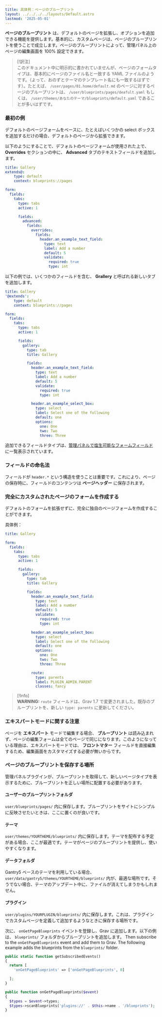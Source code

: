 ```yaml
---
title: 具体例：ページのブループリント
layout: ../../../../layouts/Default.astro
lastmod: '2025-05-01'
---
```

**ページのブループリント** は、デフォルトのページを拡張し、オプションを追加できる機能を提供します。基本的に、カスタムページは、ページのブループリントを使うことで成立します。ページのブループリントによって、管理パネル上のページの編集画面を 100% 設定できます。

> [!訳注]  
> このドキュメント中に明示的に書かれていませんが、ページのフォームタイプは、基本的にページのファイル名と一致する YAML ファイルのようです。（よって、おのずとテーマのテンプレート名にも一致するはずです）。たとえば、 `/user/pages/01.home/default.md` のページに対するページのブループリントは、 `/user/blueprints/pages/deafult.yaml` もしくは、 `/user/themes/あなたのテーマ/blueprints/default.yaml` であることが多いはずです。

<h3 id="a-first-example">最初の例</h3>

デフォルトのページフォームをベースに、たとえばいくつかの select ボックスを追加するだけの場合、デフォルトのページから拡張できます。

以下のようにすることで、デフォルトのページフォームが使用された上で、 **Overrides** セクションの中に、 **Advanced** タブのテキストフィールドを追加します。

```yaml
title: Gallery
extends@:
    type: default
    context: blueprints://pages

form:
  fields:
    tabs:
      type: tabs
      active: 1

      fields:
        advanced:
          fields:
            overrides:
              fields:
                header.an_example_text_field:
                  type: text
                  label: Add a number
                  default: 5
                  validate:
                    required: true
                    type: int
```

以下の例では、いくつかのフィールドを含む、 **Grallery** と呼ばれる新しいタブを追加します。

```yaml
title: Gallery
'@extends':
    type: default
    context: blueprints://pages

form:
  fields:
    tabs:
      type: tabs
      active: 1

      fields:
        gallery:
          type: tab
          title: Gallery

          fields:
            header.an_example_text_field:
              type: text
              label: Add a number
              default: 5
              validate:
                required: true
                type: int

            header.an_example_select_box:
              type: select
              label: Select one of the following
              default: one
              options:
                one: One
                two: Two
                three: Three
```

追加できるフィールドタイプは、[管理パネルで塩生可能なフォームフィールド](../01.fields-available/) に一覧表示されています。

<h3 id="how-to-name-fields">フィールドの命名法</h3>

フィールドが `header.*` という構造を使うことは重要です。これにより、ページの保存時に、フィールドのコンテンツは **ページヘッダー** に保存されます。

<h3 id="create-a-completely-custom-page-form">完全にカスタムされたページのフォームを作成する</h3>

デフォルトのフォームを拡張せずに、完全に独自のページフォームを作成することができます。

具体例：

```yaml
title: Gallery

form:
  fields:
    tabs:
      type: tabs
      active: 1

      fields:
        gallery:
          type: tab
          title: Gallery

          fields:
            header.an_example_text_field:
              type: text
              label: Add a number
              default: 5
              validate:
                required: true
                type: int

            header.an_example_select_box:
              type: select
              label: Select one of the following
              default: one
              options:
                one: One
                two: Two
                three: Three

            route:
              type: parents
              label: PLUGIN_ADMIN.PARENT
              classes: fancy

```

> [!Info]  
> **WARNING:** `route` フィールドは、Grav 1.7 で変更されました。既存のブループリントを、新しい `type: parents` に更新してください。

<h3 id="a-note-for-expert-mode">エキスパートモードに関する注意</h3>

ページを **エキスパート** モードで編集する場合、 **ブループリント** は読み込まれず、ページの編集フォームは全てのページで同じになります。このようになっている理由は、エキスパートモードでは、 **フロントマター** フィールドを直接編集するため、編集画面をカスタマイズする必要が無いからです。

<h3 id="where-to-put-the-page-blueprints">ページのブループリントを保存する場所</h3>

管理パネルプラグインが、ブループリントを取得して、新しいページタイプを表示するために、ブループリントを正しい場所に配置する必要があります。

<h4 id="in-the-user-blueprints-folder">ユーザーのブループリントフォルダ</h4>

`user/blueprints/pages/` 内に保存します。ブループリントをサイトにシンプルに反映させたいときは、ここに置くのが良いです。

<h4 id="in-the-theme">テーマ</h4>

`user/themes/YOURTHEME/blueprints/` 内に保存します。テーマを配布する予定がある場合、ここが最適です。テーマがページのブループリントを提供し、使いやすくなります。

<h4 id="in-the-data-folder">データフォルダ</h4>

Gantry5 ベースのテーマを利用している場合、`user/data/gantry5/themes/YOURTHEME/blueprints/` 内が、最適な場所です。そうでない場合、テーマのアップデート中に、ファイルが消えてしまうかもしれません。

<h4 id="in-a-plugin">プラグイン</h4>

`user/plugins/YOURPLUGIN/blueprints/` 内に保存します。これは、プラグインでカスタムページを定義して追加するようなときに保存する場所です。

次に、 `onGetPageBlueprints` イベントを登録し、Grav に追加します。以下の例は、 `blueprints/` フォルダからブループリントを追加します。
Then subscribe to the `onGetPageBlueprints` event and add them to Grav. The following example adds the blueprints from the `blueprints/` folder.

```php
public static function getSubscribedEvents()
{
  return [
    'onGetPageBlueprints' => ['onGetPageBlueprints', 0]

  ];
}

public function onGetPageBlueprints($event)
{
  $types = $event->types;
  $types->scanBlueprints('plugins://' . $this->name . '/blueprints');
}
```

